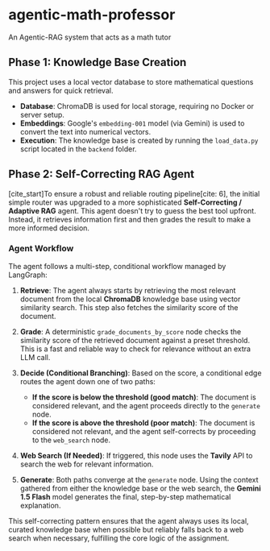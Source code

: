 # agentic-math-professor
An Agentic-RAG system that acts as a math tutor

## Phase 1: Knowledge Base Creation

This project uses a local vector database to store mathematical questions and answers for quick retrieval.

-   **Database**: ChromaDB is used for local storage, requiring no Docker or server setup.
-   **Embeddings**: Google's `embedding-001` model (via Gemini) is used to convert the text into numerical vectors.
-   **Execution**: The knowledge base is created by running the `load_data.py` script located in the `backend` folder.

## Phase 2: Self-Correcting RAG Agent

[cite_start]To ensure a robust and reliable routing pipeline[cite: 6], the initial simple router was upgraded to a more sophisticated **Self-Correcting / Adaptive RAG** agent. This agent doesn't try to guess the best tool upfront. Instead, it retrieves information first and then grades the result to make a more informed decision.

### Agent Workflow

The agent follows a multi-step, conditional workflow managed by LangGraph:

1.  **Retrieve**: The agent always starts by retrieving the most relevant document from the local **ChromaDB** knowledge base using vector similarity search. This step also fetches the similarity score of the document.

2.  **Grade**: A deterministic `grade_documents_by_score` node checks the similarity score of the retrieved document against a preset threshold. This is a fast and reliable way to check for relevance without an extra LLM call.

3.  **Decide (Conditional Branching)**: Based on the score, a conditional edge routes the agent down one of two paths:
    * **If the score is below the threshold (good match)**: The document is considered relevant, and the agent proceeds directly to the `generate` node.
    * **If the score is above the threshold (poor match)**: The document is considered not relevant, and the agent self-corrects by proceeding to the `web_search` node.

4.  **Web Search (If Needed)**: If triggered, this node uses the **Tavily** API to search the web for relevant information.

5.  **Generate**: Both paths converge at the `generate` node. Using the context gathered from either the knowledge base or the web search, the **Gemini 1.5 Flash** model generates the final, step-by-step mathematical explanation.

This self-correcting pattern ensures that the agent always uses its local, curated knowledge base when possible but reliably falls back to a web search when necessary, fulfilling the core logic of the assignment.